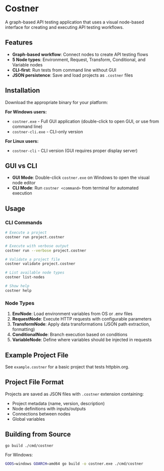 # Costner

A graph-based API testing application that uses a visual node-based interface for creating and executing API testing workflows.

## Features

- **Graph-based workflow**: Connect nodes to create API testing flows
- **5 Node types**: Environment, Request, Transform, Conditional, and Variable nodes
- **CLI-first**: Run tests from command line without GUI
- **JSON persistence**: Save and load projects as `.costner` files

## Installation

Download the appropriate binary for your platform:

**For Windows users:**
- `costner.exe` - Full GUI application (double-click to open GUI, or use from command line)
- `costner-cli.exe` - CLI-only version

**For Linux users:**
- `costner-cli` - CLI version (GUI requires proper display server)

## GUI vs CLI

- **GUI Mode**: Double-click `costner.exe` on Windows to open the visual node editor
- **CLI Mode**: Run `costner <command>` from terminal for automated execution

## Usage

### CLI Commands

```bash
# Execute a project
costner run project.costner

# Execute with verbose output
costner run --verbose project.costner

# Validate a project file
costner validate project.costner

# List available node types
costner list-nodes

# Show help
costner help
```

### Node Types

1. **EnvNode**: Load environment variables from OS or .env files
2. **RequestNode**: Execute HTTP requests with configurable parameters
3. **TransformNode**: Apply data transformations (JSON path extraction, formatting)
4. **ConditionalNode**: Branch execution based on conditions
5. **VariableNode**: Define where variables should be injected in requests

## Example Project File

See `example.costner` for a basic project that tests httpbin.org.

## Project File Format

Projects are saved as JSON files with `.costner` extension containing:
- Project metadata (name, version, description)
- Node definitions with inputs/outputs
- Connections between nodes
- Global variables

## Building from Source

```bash
go build ./cmd/costner
```

For Windows:
```bash
GOOS=windows GOARCH=amd64 go build -o costner.exe ./cmd/costner
```